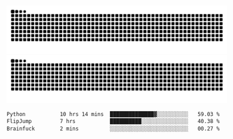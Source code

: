 ![Snake Animation](https://raw.githubusercontent.com/tomhea/tomhea/output/github-contribution-grid-snake-dark.svg#gh-dark-mode-only)
![Snake Animation](https://raw.githubusercontent.com/tomhea/tomhea/output/github-contribution-grid-snake.svg#gh-light-mode-only)

<p></p>

<!--START_SECTION:waka-->

```txt
Python           10 hrs 14 mins  ██████████████▓░░░░░░░░░░   59.03 %
FlipJump         7 hrs           ██████████░░░░░░░░░░░░░░░   40.38 %
Brainfuck        2 mins          ░░░░░░░░░░░░░░░░░░░░░░░░░   00.27 %
```

<!--END_SECTION:waka-->
